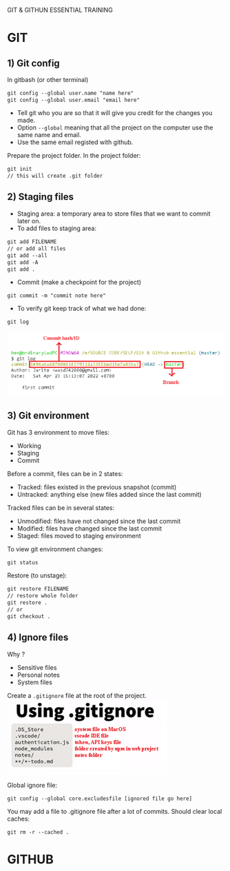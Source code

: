 GIT & GITHUN ESSENTIAL TRAINING

# GIT
## 1) Git config
In gitbash (or other terminal)
```
git config --global user.name "name here"
git config --global user.email "email here" 
```
- Tell git who you are so that it will give you credit for the changes you made.
- Option `--global`  meaning that all the project on the computer use the same name and email.
- Use the same email registed with github.

Prepare the project folder. In the project folder:
```
git init
// this will create .git folder
```
## 2) Staging files
- Staging area: a temporary area to store files that we want to commit later on.
- To add files to staging area:
``` 
git add FILENAME 
// or add all files
git add --all
git add -A
git add .
```
- Commit (make a checkpoint for the project)
```
git commit -m "commit note here"
```
- To verify git keep track of what we had done:
```
git log
```
![commit info](1_log.png "Commit info")
## 3) Git environment
Git has 3 environment to move files:
- Working
- Staging
- Commit

Before a commit, files can be in 2 states:
- Tracked: files existed in the previous snapshot (commit)
- Untracked: anything else (new files added since the last commit)

Tracked files can be in several states:
- Unmodified: files have not changed since the last commit
- Modified: files have changed since the last commit
- Staged: files moved to staging environment

To view git environment changes:
```
git status
```

Restore (to unstage):
```
git restore FILENAME
// restore whole folder
git restore .
// or
git checkout .
```
## 4) Ignore files
Why ?
- Sensitive files
- Personal notes
- System files

Create a `.gitignore` file at the root of the project. 
<br>![git ignore file example](2_ignore.png "git ignore file example")

Global ignore file:
```
git config --global core.excludesfile [ignored file go here]
```

You may add a file to .gitignore file after a lot of commits. Should clear local caches:
```
git rm -r --cached .
```

# GITHUB